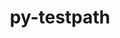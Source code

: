 ---
title: "py-testpath"
layout: cache
categories: [package, develop-2024-01-28]
meta: {"versions": ["0.6.0"], "compilers": ["oneapi@=2024.0.0"], "oss": ["ubuntu22.04"], "platforms": ["linux"], "targets": ["x86_64_v3"], "stacks": ["e4s-oneapi", "root"], "num_specs": 1, "num_specs_by_stack": {"e4s-oneapi": 1, "root": 1}}
spec_details: [{"hash": "pwinjmsx6zz5c4cjvfnuxijuc5nbx4hz", "compiler": "oneapi@=2024.0.0", "versions": ["0.6.0"], "os": "ubuntu22.04", "platform": "linux", "target": "x86_64_v3", "variants": ["build_system=python_pip"], "stacks": ["e4s-oneapi", "root"], "size": "-", "tarball": "https://binaries.spack.io/releases/develop-2024-01-28/build_cache/linux-ubuntu22.04-x86_64_v3/oneapi-2024.0.0/py-testpath-0.6.0/linux-ubuntu22.04-x86_64_v3-oneapi-2024.0.0-py-testpath-0.6.0-pwinjmsx6zz5c4cjvfnuxijuc5nbx4hz.spack"}]
---